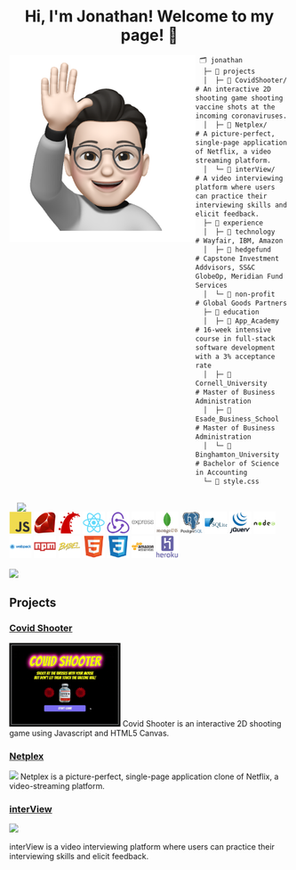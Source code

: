 <h1 align="center">Hi, I'm Jonathan! Welcome to my page! 👋 </h1>

<img align="left" src="./jonathan.png" width="335" height="335">

```
 🗂️ jonathan 
  ├─ 📁 projects  
  │  ├─ 📁 CovidShooter/           # An interactive 2D shooting game shooting vaccine shots at the incoming coronaviruses.
  │  ├─ 📁 Netplex/                # A picture-perfect, single-page application of Netflix, a video streaming platform.
  │  └─ 📁 interView/              # A video interviewing platform where users can practice their interviewing skills and elicit feedback.
  ├─ 📁 experience 
  │  ├─ 📄 technology              # Wayfair, IBM, Amazon
  │  ├─ 📄 hedgefund               # Capstone Investment Addvisors, SS&C GlobeOp, Meridian Fund Services
  │  └─ 📄 non-profit              # Global Goods Partners
  ├─ 📁 education 
  │  ├─ 📄 App_Academy             # 16-week intensive course in full-stack software development with a 3% acceptance rate
  │  ├─ 📄 Cornell_University      # Master of Business Administration 
  │  ├─ 📄 Esade_Business_School   # Master of Business Administration 
  │  └─ 📄 Binghamton_University   # Bachelor of Science in Accounting
  └─ 📄 style.css
```
<br />
<img align="right" src="https://github-readme-stats.vercel.app/api?username=hwkcode&theme=highcontrast&show_icons=true" width="490">

<code><img height="40" src="https://raw.githubusercontent.com/devicons/devicon/master/icons/javascript/javascript-original.svg" alt="javascript"></code>
<code><img height="40" src="https://raw.githubusercontent.com/devicons/devicon/master/icons/ruby/ruby-original.svg" alt="ruby"></code>
<code><img height="40" src="https://raw.githubusercontent.com/devicons/devicon/master/icons/rails/rails-plain.svg" alt="rails"></code>
<code><img height="40" src="https://raw.githubusercontent.com/devicons/devicon/master/icons/react/react-original.svg" alt="react.js"></code>
<code><img height="40" src="https://raw.githubusercontent.com/devicons/devicon/master/icons/redux/redux-original.svg" alt="redux"></code>
<code><img height="40" src="https://raw.githubusercontent.com/devicons/devicon/master/icons/express/express-original-wordmark.svg" alt="express"></code>
<code><img height="40" src="https://raw.githubusercontent.com/devicons/devicon/master/icons/mongodb/mongodb-original-wordmark.svg" alt="mongodb"></code>
<code><img height="40" src="https://raw.githubusercontent.com/devicons/devicon/master/icons/postgresql/postgresql-original-wordmark.svg" alt="postgresql"></code>
<code><img height="40" src="https://raw.githubusercontent.com/devicons/devicon/master/icons/sqlite/sqlite-original-wordmark.svg" alt="sqlite"></code>
<code><img height="40" src="https://raw.githubusercontent.com/devicons/devicon/master/icons/jquery/jquery-original-wordmark.svg" alt="jquery"></code>
<code><img height="40" src="https://raw.githubusercontent.com/devicons/devicon/master/icons/nodejs/nodejs-original-wordmark.svg" alt="nodejs"></code>
<code><img height="40" src="https://raw.githubusercontent.com/devicons/devicon/master/icons/webpack/webpack-original-wordmark.svg" alt="webpack"></code>
<code><img height="40" src="https://raw.githubusercontent.com/devicons/devicon/master/icons/npm/npm-original-wordmark.svg" alt="npm"></code>
<code><img height="40" src="https://raw.githubusercontent.com/devicons/devicon/master/icons/babel/babel-original.svg" alt="babel"></code>
<code><img height="40" src="https://github.com/devicons/devicon/blob/master/icons/html5/html5-original.svg" alt="html5"></code>
<code><img height="40" src="https://raw.githubusercontent.com/devicons/devicon/master/icons/css3/css3-original.svg" alt="css3"></code>
<code><img height="40" src="https://raw.githubusercontent.com/devicons/devicon/master/icons/amazonwebservices/amazonwebservices-original-wordmark.svg" alt="amazonwebservices"></code>
<code><img height="40" src="https://raw.githubusercontent.com/devicons/devicon/master/icons/heroku/heroku-plain-wordmark.svg" alt="heroku"></code>
<br/><br/>
<img src="https://visitor-badge.deta.dev/badge?page_id=hwkcode.visitor-badge"/> 
<br/>

## Projects

### [Covid Shooter](https://hwkcode.github.io/CovidShooter/)
<img src="./gameplay.gif" width="200"/> 
Covid Shooter is an interactive 2D shooting game using Javascript and HTML5 Canvas.

### [Netplex](https://netplex-app.herokuapp.com/#/)
<img src="./netplex.gif" width="200"/> 
Netplex is a picture-perfect, single-page application clone of Netflix, a video-streaming platform.

### [interView](https://interview-mern.herokuapp.com/#/)
<img src="./interView.gif" width="200"/> 

interView is a video interviewing platform where users can practice their interviewing skills and elicit feedback.
